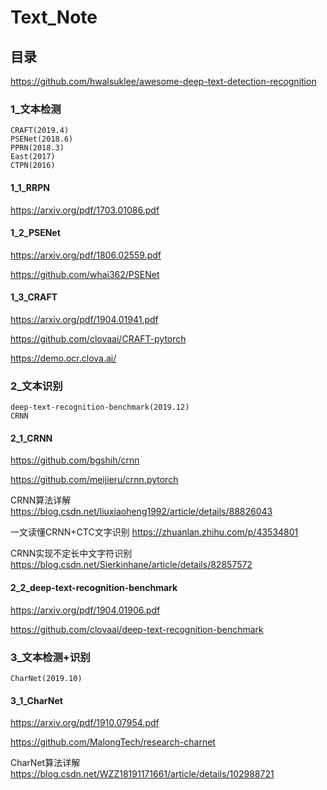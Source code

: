 # Text_Note

## 目录

https://github.com/hwalsuklee/awesome-deep-text-detection-recognition

### 1_文本检测

```
CRAFT(2019.4)
PSENet(2018.6)
PPRN(2018.3)
East(2017)
CTPN(2016)
```

#### 1_1_RRPN

https://arxiv.org/pdf/1703.01086.pdf

#### 1_2_PSENet

https://arxiv.org/pdf/1806.02559.pdf

https://github.com/whai362/PSENet

#### 1_3_CRAFT

https://arxiv.org/pdf/1904.01941.pdf

https://github.com/clovaai/CRAFT-pytorch

https://demo.ocr.clova.ai/


### 2_文本识别

```
deep-text-recognition-benchmark(2019.12)
CRNN
```

#### 2_1_CRNN

https://github.com/bgshih/crnn

https://github.com/meijieru/crnn.pytorch

CRNN算法详解 https://blog.csdn.net/liuxiaoheng1992/article/details/88826043

一文读懂CRNN+CTC文字识别 https://zhuanlan.zhihu.com/p/43534801

CRNN实现不定长中文字符识别 https://blog.csdn.net/Sierkinhane/article/details/82857572

#### 2_2_deep-text-recognition-benchmark

https://arxiv.org/pdf/1904.01906.pdf

https://github.com/clovaai/deep-text-recognition-benchmark


### 3_文本检测+识别

```
CharNet(2019.10)
```

#### 3_1_CharNet

https://arxiv.org/pdf/1910.07954.pdf

https://github.com/MalongTech/research-charnet

CharNet算法详解 https://blog.csdn.net/WZZ18191171661/article/details/102988721
